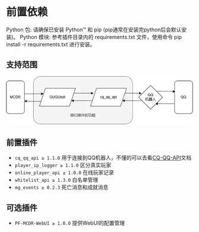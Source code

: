 # 前置依赖

Python 包: 请确保已安装 Python™ 和 pip (pip通常在安装完python后会默认安装)。
Python 模块: 参考插件目录内的 requirements.txt 文件，使用命令 pip install -r requirements.txt 进行安装。

## 支持范围

![图片](./src/流程图-1.png)

## 前置插件

- `cq_qq_api ≥ 1.1.0`   用于连接到QQ机器人，不懂的可以去看[CQ-QQ-API](/PF-cq-api/README.md)文档
- `player_ip_logger ≥ 1.1.0`   区分真实玩家
- `online_player_api ≥ 1.0.0`   在线玩家记录
- `whitelist_api ≥ 1.3.0`   白名单管理
- `mg_events ≥ 0.2.3`   死亡消息和成就消息

## 可选插件

- `PF-MCDR-WebUI ≥ 1.0.0`   提供WebUI的配置管理
